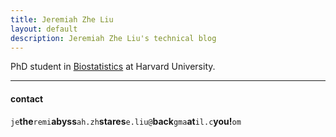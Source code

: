 ```yaml
---
title: Jeremiah Zhe Liu
layout: default
description: Jeremiah Zhe Liu's technical blog
---
```


PhD student in [Biostatistics](http://www.hsph.harvard.edu/biostatistics) at Harvard University. 

<!--[curriculum vitae ![CV as pdf](icons16/pdf-icon.png)]({{ BASE_PATH }}/assets/broman.pdf)

[orcid](http://orcid.org): [0000-0002-4914-6671](http://orcid.org/0000-0002-4914-6671)-->

---

<div class="container">
<h4><a name="contact"></a>contact</h4>
    <div id="hide_email">
            <code>je</code><b>the</b><code>remi</code><b>abyss</b><code>ah.zh</code><b>stares</b><code>e.liu@</code><b>back</b><code>gma</code><b>at</b><code>il.c</code><b>you!</b><code>om</code>
            <br/>
	</div>
</div>

